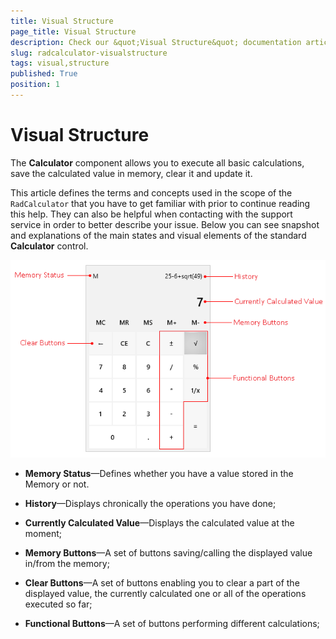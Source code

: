 ```yaml
---
title: Visual Structure
page_title: Visual Structure
description: Check our &quot;Visual Structure&quot; documentation article for the RadCalculator {{ site.framework_name }} control.
slug: radcalculator-visualstructure
tags: visual,structure
published: True
position: 1
---
```


# Visual Structure

The __Calculator__ component allows you to execute all basic calculations, save the calculated value in memory, clear it and update it.

This article defines the terms and concepts used in the scope of the `RadCalculator` that you have to get familiar with prior to continue reading this help. They can also be helpful when contacting with the support service in order to better describe your issue. Below you can see snapshot and explanations of the main states and visual elements of the standard __Calculator__ control.
			  
![Rad Calculator-Visual Structure](images/RadCalculator-VisualStructure.png)

* __Memory Status__&mdash;Defines whether you have a value stored in the Memory or not.
				  

* __History__&mdash;Displays chronically the operations you have done;
				  

* __Currently Calculated Value__&mdash;Displays the calculated value at the moment;
				  

* __Memory Buttons__&mdash;A set of buttons saving/calling the displayed value in/from the memory;
				  

* __Clear Buttons__&mdash;A set of buttons enabling you to clear a part of the displayed value, the currently calculated one or all of the operations executed so far;
				  

* __Functional Buttons__&mdash;A set of buttons performing different calculations;
